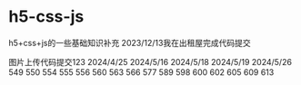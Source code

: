 # h5-css-js
h5+css+js的一些基础知识补充
2023/12/13我在出租屋完成代码提交

图片上传代码提交123
2024/4/25
2024/5/16
2024/5/18
2024/5/19
2024/5/26
549 550 554 555 556 560 563 566 577 589 598 600 602 605 609 613